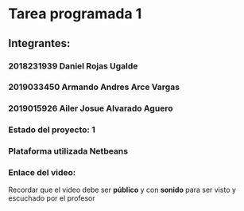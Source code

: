 # Tarea programada 1
## Integrantes:
### 2018231939 Daniel Rojas Ugalde
### 2019033450 Armando Andres Arce Vargas
### 2019015926 Ailer Josue Alvarado Aguero 
### Estado del proyecto: 1
### Plataforma utilizada Netbeans
### Enlace del video: 
Recordar que el video debe ser **público** y con **sonido** para ser visto y escuchado por el profesor